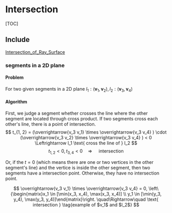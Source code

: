 # Intersection

[TOC]


## Include

[Intersection_of_Ray_Surface](./Intersection_of_Ray_Surface.md)


### segments in a 2D plane 

#### Problem

For two given segments in a 2D plane $l_1: (\boldsymbol v_1, \boldsymbol v_2), l_2: (\boldsymbol v_3, \boldsymbol v_4)$

#### Algorithm

First, we judge a segment whether crosses the line where the other segment are located through cross product. If two segments cross each other's line, there is a point of intersection.
$$
t_{1, 2} = (\overrightarrow{v_3 v_1} \times \overrightarrow{v_3 v_4} ) \cdot (\overrightarrow{v_3 v_2} \times \overrightarrow{v_3 v_4} ) < 0 \Leftrightarrow l_1 \text{ cross the line of } l_2
$$
$$
t_{1, 2} < 0, t_{3, 4} <  0 \quad\Rightarrow\quad \text{ intersection }
$$

Or, if the $t = 0$ (which means there are one or two vertices in the other segment's line) and the vertice is inside the other segment, then two segments have a intersection point. Otherwise, they have no intersection point.

$$
\overrightarrow{v_3 v_1} \times \overrightarrow{v_3 v_4} = 0, \left\{\begin{matrix}x_1 \in [\min(x_3, x_4), \max(x_3, x_4)] \\ y_1 \in [\min(y_3, y_4), \max(y_3, y_4)]\end{matrix}\right. \quad\Rightarrow\quad \text{ intersection }  \tag{example of $v_1$ and $l_2$}
$$